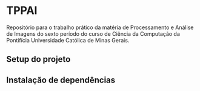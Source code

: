 # TPPAI 
Repositório para o trabalho prático da matéria de Processamento e Análise de Imagens do sexto período do curso de Ciência da Computação da Pontifícia Universidade Católica de Minas Gerais.

## Setup do projeto 
## Instalação de dependências